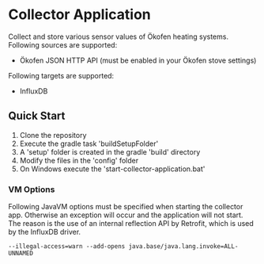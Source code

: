 # Collector Application
Collect and store various sensor values of Ökofen heating systems. Following sources are supported:
- Ökofen JSON HTTP API (must be enabled in your Ökofen stove settings)

Following targets are supported:
- InfluxDB

## Quick Start
1. Clone the repository
2. Execute the gradle task 'buildSetupFolder'
3. A 'setup' folder is created in the gradle 'build' directory
4. Modify the files in the 'config' folder
5. On Windows execute the 'start-collector-application.bat'

### VM Options
Following JavaVM options must be specified when starting the collector app. Otherwise an exception will occur and the application will not start. The reason is the use of an internal reflection API by Retrofit, which is used by the InfluxDB driver.

```
--illegal-access=warn --add-opens java.base/java.lang.invoke=ALL-UNNAMED
```